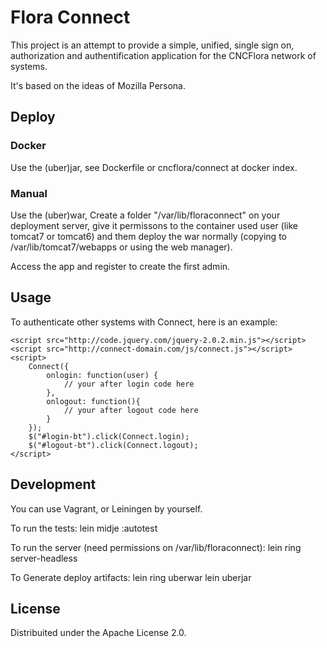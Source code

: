 # Flora Connect

This project is an attempt to provide a simple, unified, single sign on, authorization and authentification application for the CNCFlora network of systems.

It's based on the ideas of Mozilla Persona.

## Deploy

### Docker

Use the (uber)jar, see Dockerfile or cncflora/connect at docker index.

### Manual

Use the (uber)war, Create a folder "/var/lib/floraconnect" on your deployment server, give it permissons to the container used user (like tomcat7 or tomcat6) and them deploy the war normally (copying to /var/lib/tomcat7/webapps or using the web manager).

Access the app and register to create the first admin.

## Usage

To authenticate other systems with Connect, here is an example:

    <script src="http://code.jquery.com/jquery-2.0.2.min.js"></script>
    <script src="http://connect-domain.com/js/connect.js"></script>
    <script>
        Connect({
            onlogin: function(user) {
                // your after login code here
            },
            onlogout: function(){
                // your after logout code here
            }
        });
        $("#login-bt").click(Connect.login);
        $("#logout-bt").click(Connect.logout);
    </script>

## Development

You can use Vagrant, or Leiningen by yourself.

To run the tests:
    lein midje :autotest

To run the server (need permissions on /var/lib/floraconnect):
    lein ring server-headless

To Generate deploy artifacts:
    lein ring uberwar
    lein uberjar

## License

Distribuited under the Apache License 2.0.

